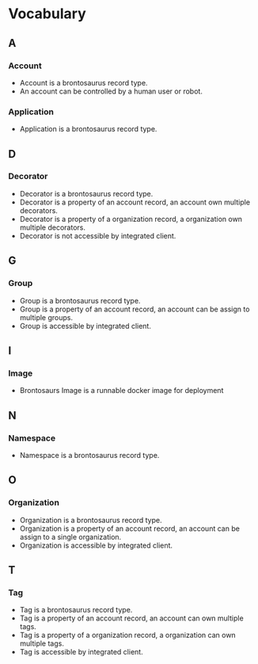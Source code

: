 # Vocabulary

## A

### Account

-   Account is a brontosaurus record type.
-   An account can be controlled by a human user or robot.

### Application

-   Application is a brontosaurus record type.

## D

### Decorator

-   Decorator is a brontosaurus record type.
-   Decorator is a property of an account record, an account own multiple decorators.
-   Decorator is a property of a organization record, a organization own multiple decorators.
-   Decorator is not accessible by integrated client.

## G

### Group

-   Group is a brontosaurus record type.
-   Group is a property of an account record, an account can be assign to multiple groups.
-   Group is accessible by integrated client.

## I

### Image

-   Brontosaurs Image is a runnable docker image for deployment

## N

### Namespace

-   Namespace is a brontosaurus record type.

## O

### Organization

-   Organization is a brontosaurus record type.
-   Organization is a property of an account record, an account can be assign to a single organization.
-   Organization is accessible by integrated client.

## T

### Tag

-   Tag is a brontosaurus record type.
-   Tag is a property of an account record, an account can own multiple tags.
-   Tag is a property of a organization record, a organization can own multiple tags.
-   Tag is accessible by integrated client.
